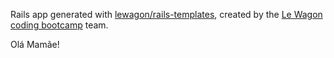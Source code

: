 Rails app generated with [lewagon/rails-templates](https://github.com/lewagon/rails-templates), created by the [Le Wagon coding bootcamp](https://www.lewagon.com) team.

Olá Mamãe!
